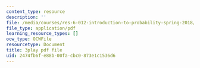 ```yaml
---
content_type: resource
description: ''
file: /media/courses/res-6-012-introduction-to-probability-spring-2018/2474fb6fe88b00facbc0873e1c1536d6_lmHjUxi2EH4.pdf
file_type: application/pdf
learning_resource_types: []
ocw_type: OCWFile
resourcetype: Document
title: 3play pdf file
uid: 2474fb6f-e88b-00fa-cbc0-873e1c1536d6
---
```

